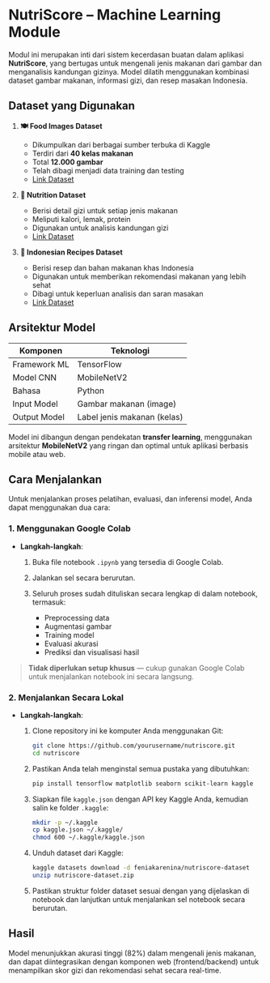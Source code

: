 # NutriScore – Machine Learning Module

Modul ini merupakan inti dari sistem kecerdasan buatan dalam aplikasi **NutriScore**, yang bertugas untuk mengenali jenis makanan dari gambar dan menganalisis kandungan gizinya. Model dilatih menggunakan kombinasi dataset gambar makanan, informasi gizi, dan resep masakan Indonesia.

## Dataset yang Digunakan

1. **🍽️ Food Images Dataset**

   * Dikumpulkan dari berbagai sumber terbuka di Kaggle
   * Terdiri dari **40 kelas makanan**
   * Total **12.000 gambar**
   * Telah dibagi menjadi data training dan testing
   * [Link Dataset](https://www.kaggle.com/datasets/feniakarenina/nutriscore-dataset)

2. **🥗 Nutrition Dataset**

   * Berisi detail gizi untuk setiap jenis makanan
   * Meliputi kalori, lemak, protein
   * Digunakan untuk analisis kandungan gizi
   * [Link Dataset](https://github.com/Capstone-NutriScore/Machine-Learning/blob/main/nutrition_dataset.csv)

3. **🍛 Indonesian Recipes Dataset**

   * Berisi resep dan bahan makanan khas Indonesia
   * Digunakan untuk memberikan rekomendasi makanan yang lebih sehat
   * Dibagi untuk keperluan analisis dan saran masakan
   * [Link Dataset](https://github.com/Capstone-NutriScore/Machine-Learning/blob/main/Indonesian_Recipes.csv)

## Arsitektur Model

| Komponen     | Teknologi                   |
| ------------ | --------------------------- |
| Framework ML | TensorFlow                  |
| Model CNN    | MobileNetV2                 |
| Bahasa       | Python                      |
| Input Model  | Gambar makanan (image)      |
| Output Model | Label jenis makanan (kelas) |

Model ini dibangun dengan pendekatan **transfer learning**, menggunakan arsitektur **MobileNetV2** yang ringan dan optimal untuk aplikasi berbasis mobile atau web.

## Cara Menjalankan

Untuk menjalankan proses pelatihan, evaluasi, dan inferensi model, Anda dapat menggunakan dua cara:

### 1. **Menggunakan Google Colab**

* **Langkah-langkah**:

  1. Buka file notebook `.ipynb` yang tersedia di Google Colab.
  2. Jalankan sel secara berurutan.
  3. Seluruh proses sudah dituliskan secara lengkap di dalam notebook, termasuk:

     * Preprocessing data
     * Augmentasi gambar
     * Training model
     * Evaluasi akurasi
     * Prediksi dan visualisasi hasil

> **Tidak diperlukan setup khusus** — cukup gunakan Google Colab untuk menjalankan notebook ini secara langsung.

### 2. **Menjalankan Secara Lokal**

* **Langkah-langkah**:

  1. Clone repository ini ke komputer Anda menggunakan Git:

     ```bash
     git clone https://github.com/yourusername/nutriscore.git
     cd nutriscore
     ```
  2. Pastikan Anda telah menginstal semua pustaka yang dibutuhkan:

     ```bash
     pip install tensorflow matplotlib seaborn scikit-learn kaggle
     ```
  3. Siapkan file `kaggle.json` dengan API key Kaggle Anda, kemudian salin ke folder `.kaggle`:

     ```bash
     mkdir -p ~/.kaggle
     cp kaggle.json ~/.kaggle/
     chmod 600 ~/.kaggle/kaggle.json
     ```
  4. Unduh dataset dari Kaggle:

     ```bash
     kaggle datasets download -d feniakarenina/nutriscore-dataset
     unzip nutriscore-dataset.zip
     ```
  5. Pastikan struktur folder dataset sesuai dengan yang dijelaskan di notebook dan lanjutkan untuk menjalankan sel notebook secara berurutan.


## Hasil

Model menunjukkan akurasi tinggi (82%) dalam mengenali jenis makanan, dan dapat diintegrasikan dengan komponen web (frontend/backend) untuk menampilkan skor gizi dan rekomendasi sehat secara real-time.
